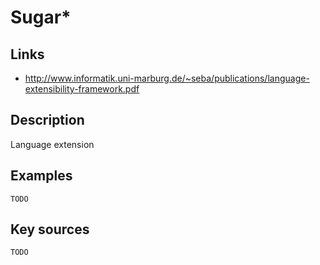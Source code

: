 # Sugar*

## Links
- http://www.informatik.uni-marburg.de/~seba/publications/language-extensibility-framework.pdf

## Description
Language extension

## Examples

    TODO

## Key sources

    TODO

